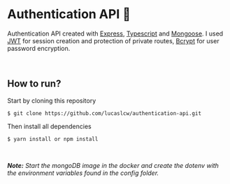# Authentication API 🚀

Authentication API created with [Express](https://expressjs.com/pt-br/), [Typescript](https://www.typescriptlang.org/) and [Mongoose](https://mongoosejs.com/). I used [JWT](https://jwt.io/) for session creation and protection of private routes, [Bcrypt](https://www.npmjs.com/package/bcrypt) for user password encryption.

<br />

## How to run?

Start by cloning this repository

```
$ git clone https://github.com/lucaslcw/authentication-api.git
```

Then install all dependencies
```
$ yarn install or npm install
```

<br />

_**Note:** Start the mongoDB image in the docker and create the dotenv with the environment variables found in the config folder._
